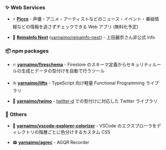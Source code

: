 ### ✨ Web Services

- ⚡ **[Piccs](https://piccs.app)** - 声優・アニメ・アーティストなどのニュース・イベント・番組情報などの情報を逃さずチェックできる Web アプリ (無料化予定)

- 🌸 **[ReinaInfo Next](https://reinainfo-next.web.app)** ([yarnaimo/reinainfo-next](https://github.com/yarnaimo/reinainfo-next)) - 上田麗奈さん非公式 info

### 📦 npm packages

- 🔥 **[yarnaimo/fireschema](https://github.com/yarnaimo/fireschema)** - Firestore のスキーマ定義からセキュリティルールの生成とデータの型付けを自動で行うツール

- ⛵ **[yarnaimo/lifts](https://github.com/yarnaimo/lifts)** - TypeScript 向け軽量 Functional Programming ライブラリ

- 💬 **[yarnaimo/twimo](https://github.com/yarnaimo/twimo)** - [twitter-d](https://github.com/abraham/twitter-d) での型付けに対応した Twitter ライブラリ

### 🍠 Others

- 🌈 **[yarnaimo/vscode-explorer-colorizer](https://github.com/yarnaimo/vscode-explorer-colorizer)** - VSCode のエクスプローラをディレクトリの階層ごとに色分けするカスタム CSS

- 📻 **[yarnaimo/agrec](https://github.com/yarnaimo/agrec)** - AGQR Recorder
